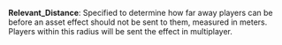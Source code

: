 __Relevant_Distance__: Specified to determine how far away players can be before an asset effect should not be sent to them, measured in meters. Players within this radius will be sent the effect in multiplayer.
